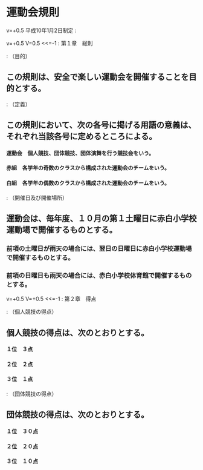 <!----------------------【設定】-------------------------

# プロパティに表示される書面のタイトルを指定ください。
書題名: サンプル運動会規則

# 3つの書式（n=普通、k=契約、j=条文）を指定できます。
文書式: j

# [Word形式ファイルの作成方法]
# python3 makdo-md2docx.py --document-style j kisoku.md kisoku.docx

-------------------------------------------------------->

# 運動会規則

v=+0.5
平成10年1月2日制定 :

v=+0.5 V=0.5 <<=-1
: 第１章　総則

: （目的）

## この規則は、安全で楽しい運動会を開催することを目的とする。

: （定義）

## この規則において、次の各号に掲げる用語の意義は、それぞれ当該各号に定めるところによる。

#### 運動会　個人競技、団体競技、団体演舞を行う競技会をいう。

#### 赤組　各学年の奇数のクラスから構成された運動会のチームをいう。

#### 白組　各学年の偶数のクラスから構成された運動会のチームをいう。

: （開催日及び開催場所）

## 運動会は、毎年度、１０月の第１土曜日に赤白小学校運動場で開催するものとする。

### 前項の土曜日が雨天の場合には、翌日の日曜日に赤白小学校運動場で開催するものとする。

### 前項の日曜日も雨天の場合には、赤白小学校体育館で開催するものとする。

v=+0.5 V=+0.5 <<=-1
: 第２章　得点

: （個人競技の得点）

## 個人競技の得点は、次のとおりとする。

#### １位　３点

#### ２位　２点

#### ３位　１点

: （団体競技の得点）

## 団体競技の得点は、次のとおりとする。

#### １位　３０点

#### ２位　２０点

#### ３位　１０点


